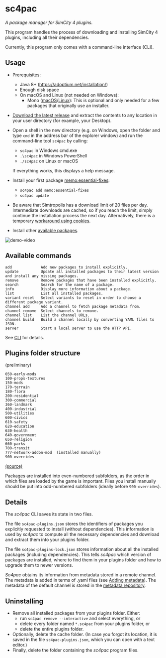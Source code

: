 sc4pac
======

*A package manager for SimCity 4 plugins.*

This program handles the process of downloading and installing
SimCity 4 plugins, including all their dependencies.

Currently, this program only comes with a command-line interface (CLI).


<div style='display: none'>
<b>Main website:</b> <a href="https://memo33.github.io/sc4pac/#/">https://memo33.github.io/sc4pac/</a>
</div>


## Usage

- Prerequisites:
  - Java 8+ (https://adoptium.net/installation/)
  - Enough disk space
  - On macOS and Linux (not needed on Windows):
    - Mono ([macOS](https://www.mono-project.com/docs/getting-started/install/)/[Linux](https://repology.org/project/mono/versions)):
      This is optional and only needed for a few packages that originally use an installer.
- [Download the latest release](https://github.com/memo33/sc4pac-tools/releases/latest)
  and extract the contents to any location in your user directory (for example, your Desktop).
- Open a shell in the new directory (e.g. on Windows, open the folder and type `cmd` in the address bar of the explorer window)
  and run the command-line tool `sc4pac` by calling:
  - `sc4pac` in Windows cmd.exe
  - `.\sc4pac` in Windows PowerShell
  - `./sc4pac` on Linux or macOS

  If everything works, this displays a help message.
- Install your first package [memo:essential-fixes](https://memo33.github.io/sc4pac/channel/?pkg=memo:essential-fixes):
  - `sc4pac add memo:essential-fixes`
  - `sc4pac update`
- Be aware that Simtropolis has a download limit of 20 files per day.
  Intermediate downloads are cached, so if you reach the limit,
  simply continue the installation process the next day.
  Alternatively, there is a temporary [workaround using cookies](https://github.com/memo33/sc4pac-tools/blob/main/src/scripts/sc4pac.bat#L13-L32).
- Install other [available packages](https://memo33.github.io/sc4pac/#/packages).

![demo-video](https://github.com/memo33/sc4pac-tools/releases/download/0.1.3/demo-video.gif)


## Available commands

```
add             Add new packages to install explicitly.
update          Update all installed packages to their latest version and install any missing packages.
remove          Remove packages that have been installed explicitly.
search          Search for the name of a package.
info            Display more information about a package.
list            List all installed packages.
variant reset   Select variants to reset in order to choose a different package variant.
channel add     Add a channel to fetch package metadata from.
channel remove  Select channels to remove.
channel list    List the channel URLs.
channel build   Build a channel locally by converting YAML files to JSON.
server          Start a local server to use the HTTP API.
```

See [CLI](https://memo33.github.io/sc4pac/#/cli?id=command-line-interface) for details.


## Plugins folder structure

(preliminary)

```
050-early-mods
100-props-textures
150-mods
170-terrain
180-flora
200-residential
300-commercial
360-landmark
400-industrial
500-utilities
600-civics
610-safety
620-education
630-health
640-government
650-religion
660-parks
700-transit
777-network-addon-mod  (installed manually)
900-overrides
```
[(source)](https://github.com/memo33/sc4pac/blob/main/.github/sc4pac-yaml-schema.py#L10-L33)

Packages are installed into even-numbered subfolders, as the order in which files are loaded by the game is important.
Files you install manually should be put into odd-numbered subfolders
(ideally before `900-overrides`).


## Details

The *sc4pac* CLI saves its state in two files.

The file `sc4pac-plugins.json` stores the identifiers of packages you explicitly requested to install (without dependencies).
This information is used by *sc4pac* to compute all the necessary dependencies and download and extract them into your plugins folder.

The file `sc4pac-plugins-lock.json` stores information about all the installed packages (including dependencies).
This tells *sc4pac* which version of packages are installed, where to find them in your plugins folder and how to upgrade them to newer versions.

*Sc4pac* obtains its information from metadata stored in a remote channel.
The metadata is added in terms of .yaml files (see [Adding metadata](https://memo33.github.io/sc4pac/#/metadata)).
The metadata of the default channel is stored in the [metadata repository](https://github.com/memo33/sc4pac).


## Uninstalling

- Remove all installed packages from your plugins folder. Either:
  * run `sc4pac remove --interactive` and select everything, or
  * delete every folder named `*.sc4pac` from your plugins folder, or
  * delete the entire plugins folder.
- Optionally, delete the cache folder.
  (In case you forgot its location, it is saved in the file `sc4pac-plugins.json`, which you can open with a text editor.)
- Finally, delete the folder containing the *sc4pac* program files.


<div style='display: none'>

## Build instructions <!-- {docsify-ignore} -->

Compile the CLI with `sbt assembly` using build tool SBT.
Create a release bundle with `make dist` in a Unix shell.

For editing the channel page of the website locally, run `sbt ~web/fastLinkJS` as well as `make channel-testing-web host-web`
and open `http://localhost:8090/channel/index-dev.html`.
For publishing the website, refer to the Makefile of the [metadata repository](https://github.com/memo33/sc4pac).

The documentation pages of the website are rendered directly from these [markdown files](https://github.com/memo33/sc4pac/tree/main/docs/)
and do not require any build step.

## Roadmap <!-- {docsify-ignore} -->

- [x] Basic functionality
- [x] Command-line interface (CLI) with all important commands
- [ ] Improve resilience of downloads
  - [x] missing content-length (ST)
  - [ ] authentication (ST), [partially implemented](https://github.com/memo33/sc4pac-tools/blob/main/src/scripts/sc4pac.bat#L13-L32)
  - [x] incomplete downloads (SC4E)
  - [ ] non-persistent URLs (Moddb)
  - [ ] handling servers that have gone offline
- [x] Collaborative central [metadata channel](https://github.com/memo33/sc4pac)
- [x] [Website and online documentation](https://memo33.github.io/sc4pac/)
- [x] Server API (backend): https://memo33.github.io/sc4pac/#/api or [api.md](api.md)
- [ ] Graphical UI (frontend) aka Mod manager

</div>
